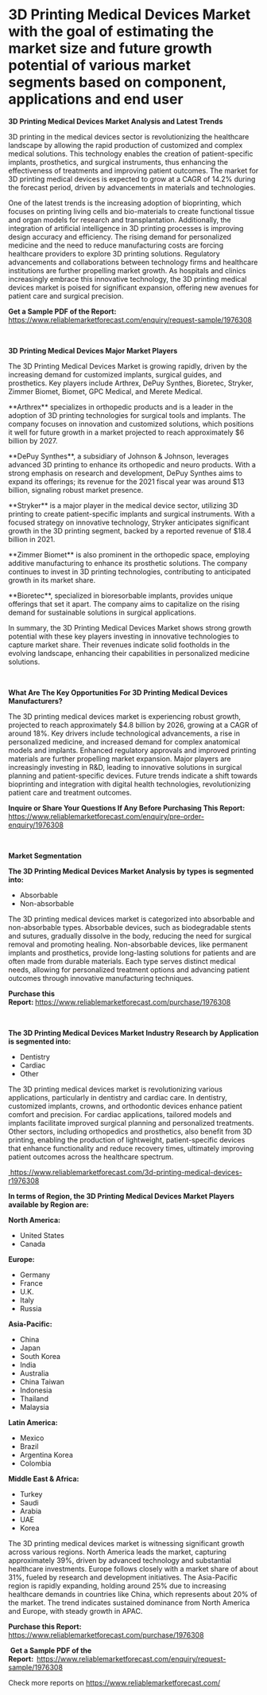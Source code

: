 <p><h1>3D Printing Medical Devices Market with the goal of estimating the market size and future growth potential of various market segments based on component, applications and end user</h1></p><p><strong>3D Printing Medical Devices Market Analysis and Latest Trends</strong></p>
<p><p>3D printing in the medical devices sector is revolutionizing the healthcare landscape by allowing the rapid production of customized and complex medical solutions. This technology enables the creation of patient-specific implants, prosthetics, and surgical instruments, thus enhancing the effectiveness of treatments and improving patient outcomes. The market for 3D printing medical devices is expected to grow at a CAGR of 14.2% during the forecast period, driven by advancements in materials and technologies.</p><p>One of the latest trends is the increasing adoption of bioprinting, which focuses on printing living cells and bio-materials to create functional tissue and organ models for research and transplantation. Additionally, the integration of artificial intelligence in 3D printing processes is improving design accuracy and efficiency. The rising demand for personalized medicine and the need to reduce manufacturing costs are forcing healthcare providers to explore 3D printing solutions. Regulatory advancements and collaborations between technology firms and healthcare institutions are further propelling market growth. As hospitals and clinics increasingly embrace this innovative technology, the 3D printing medical devices market is poised for significant expansion, offering new avenues for patient care and surgical precision.</p></p>
<p><strong>Get a Sample PDF of the Report:&nbsp;</strong> <a href="https://www.reliablemarketforecast.com/enquiry/request-sample/1976308?utm_campaign=2926&utm_medium=2&utm_source=Github&utm_content=ia&utm_term=04032025&utm_id=3d-printing-medical-devices">https://www.reliablemarketforecast.com/enquiry/request-sample/1976308</a></p>
<p>&nbsp;</p>
<p><strong>3D Printing Medical Devices Major Market Players</strong></p>
<p><p>The 3D Printing Medical Devices Market is growing rapidly, driven by the increasing demand for customized implants, surgical guides, and prosthetics. Key players include Arthrex, DePuy Synthes, Bioretec, Stryker, Zimmer Biomet, Biomet, GPC Medical, and Merete Medical. </p><p>**Arthrex** specializes in orthopedic products and is a leader in the adoption of 3D printing technologies for surgical tools and implants. The company focuses on innovation and customized solutions, which positions it well for future growth in a market projected to reach approximately $6 billion by 2027.</p><p>**DePuy Synthes**, a subsidiary of Johnson & Johnson, leverages advanced 3D printing to enhance its orthopedic and neuro products. With a strong emphasis on research and development, DePuy Synthes aims to expand its offerings; its revenue for the 2021 fiscal year was around $13 billion, signaling robust market presence.</p><p>**Stryker** is a major player in the medical device sector, utilizing 3D printing to create patient-specific implants and surgical instruments. With a focused strategy on innovative technology, Stryker anticipates significant growth in the 3D printing segment, backed by a reported revenue of $18.4 billion in 2021.</p><p>**Zimmer Biomet** is also prominent in the orthopedic space, employing additive manufacturing to enhance its prosthetic solutions. The company continues to invest in 3D printing technologies, contributing to anticipated growth in its market share.</p><p>**Bioretec**, specialized in bioresorbable implants, provides unique offerings that set it apart. The company aims to capitalize on the rising demand for sustainable solutions in surgical applications.</p><p>In summary, the 3D Printing Medical Devices Market shows strong growth potential with these key players investing in innovative technologies to capture market share. Their revenues indicate solid footholds in the evolving landscape, enhancing their capabilities in personalized medicine solutions.</p></p>
<p>&nbsp;</p>
<p><strong>What Are The Key Opportunities For 3D Printing Medical Devices Manufacturers?</strong></p>
<p><p>The 3D printing medical devices market is experiencing robust growth, projected to reach approximately $4.8 billion by 2026, growing at a CAGR of around 18%. Key drivers include technological advancements, a rise in personalized medicine, and increased demand for complex anatomical models and implants. Enhanced regulatory approvals and improved printing materials are further propelling market expansion. Major players are increasingly investing in R&D, leading to innovative solutions in surgical planning and patient-specific devices. Future trends indicate a shift towards bioprinting and integration with digital health technologies, revolutionizing patient care and treatment outcomes.</p></p>
<p><strong>Inquire or Share Your Questions If Any Before Purchasing This Report:</strong> <a href="https://www.reliablemarketforecast.com/enquiry/pre-order-enquiry/1976308?utm_campaign=2926&utm_medium=2&utm_source=Github&utm_content=ia&utm_term=04032025&utm_id=3d-printing-medical-devices">https://www.reliablemarketforecast.com/enquiry/pre-order-enquiry/1976308</a></p>
<p>&nbsp;</p>
<p><strong>Market Segmentation</strong></p>
<p><strong>The 3D Printing Medical Devices Market Analysis by types is segmented into:</strong></p>
<p><ul><li>Absorbable</li><li>Non-absorbable</li></ul></p>
<p><p>The 3D printing medical devices market is categorized into absorbable and non-absorbable types. Absorbable devices, such as biodegradable stents and sutures, gradually dissolve in the body, reducing the need for surgical removal and promoting healing. Non-absorbable devices, like permanent implants and prosthetics, provide long-lasting solutions for patients and are often made from durable materials. Each type serves distinct medical needs, allowing for personalized treatment options and advancing patient outcomes through innovative manufacturing techniques.</p></p>
<p><strong>Purchase this Report:&nbsp;</strong><a href="https://www.reliablemarketforecast.com/purchase/1976308?utm_campaign=2926&utm_medium=2&utm_source=Github&utm_content=ia&utm_term=04032025&utm_id=3d-printing-medical-devices">https://www.reliablemarketforecast.com/purchase/1976308</a></p>
<p>&nbsp;</p>
<p><strong>The 3D Printing Medical Devices Market Industry Research by Application is segmented into:</strong></p>
<p><ul><li>Dentistry</li><li>Cardiac</li><li>Other</li></ul></p>
<p><p>The 3D printing medical devices market is revolutionizing various applications, particularly in dentistry and cardiac care. In dentistry, customized implants, crowns, and orthodontic devices enhance patient comfort and precision. For cardiac applications, tailored models and implants facilitate improved surgical planning and personalized treatments. Other sectors, including orthopedics and prosthetics, also benefit from 3D printing, enabling the production of lightweight, patient-specific devices that enhance functionality and reduce recovery times, ultimately improving patient outcomes across the healthcare spectrum.</p></p>
<p><a href="https://www.reliablemarketforecast.com/3d-printing-medical-devices-r1976308?utm_campaign=2926&utm_medium=2&utm_source=Github&utm_content=ia&utm_term=04032025&utm_id=3d-printing-medical-devices">&nbsp;https://www.reliablemarketforecast.com/3d-printing-medical-devices-r1976308</a></p>
<p><strong>In terms of Region, the 3D Printing Medical Devices Market Players available by Region are:</strong></p>
<p>
    <p> <strong> North America: </strong>
        <ul>
            <li>United States</li>
            <li>Canada</li>
        </ul>
        </p> 
    <p> <strong> Europe: </strong>
        <ul>
            <li>Germany</li>
            <li>France</li>
            <li>U.K.</li>
            <li>Italy</li>
            <li>Russia</li>
        </ul>
        </p> 
    <p> <strong> Asia-Pacific: </strong>
        <ul>
            <li>China</li>
            <li>Japan</li>
            <li>South Korea</li>
            <li>India</li>
            <li>Australia</li>
            <li>China Taiwan</li>
            <li>Indonesia</li>
            <li>Thailand</li>
            <li>Malaysia</li>
        </ul>
        </p> 
    <p> <strong> Latin America: </strong>
        <ul>
            <li>Mexico</li>
            <li>Brazil</li>
            <li>Argentina Korea</li>
            <li>Colombia</li>
        </ul>
        </p> 
    <p> <strong> Middle East & Africa: </strong>
        <ul>
            <li>Turkey</li>
            <li>Saudi</li>
            <li>Arabia</li>
            <li>UAE</li>
            <li>Korea</li>
        </ul>
    </p>
    </p>
<p><p>The 3D printing medical devices market is witnessing significant growth across various regions. North America leads the market, capturing approximately 39%, driven by advanced technology and substantial healthcare investments. Europe follows closely with a market share of about 31%, fueled by research and development initiatives. The Asia-Pacific region is rapidly expanding, holding around 25% due to increasing healthcare demands in countries like China, which represents about 20% of the market. The trend indicates sustained dominance from North America and Europe, with steady growth in APAC.</p></p>
<p><strong>Purchase this Report: </strong><a href="https://www.reliablemarketforecast.com/purchase/1976308?utm_campaign=2926&utm_medium=2&utm_source=Github&utm_content=ia&utm_term=04032025&utm_id=3d-printing-medical-devices">https://www.reliablemarketforecast.com/purchase/1976308</a></p>
<p>&nbsp;<strong>Get a Sample PDF of the Report:&nbsp;&nbsp;</strong><a href="https://www.reliablemarketforecast.com/enquiry/request-sample/1976308?utm_campaign=2926&utm_medium=2&utm_source=Github&utm_content=ia&utm_term=04032025&utm_id=3d-printing-medical-devices">https://www.reliablemarketforecast.com/enquiry/request-sample/1976308</a></p>
<p><strong></strong></p>
<p>Check more reports on <a href="https://www.reliablemarketforecast.com/?utm_campaign=2926&utm_medium=2&utm_source=Github&utm_content=ia&utm_term=04032025&utm_id=3d-printing-medical-devices">https://www.reliablemarketforecast.com/</a></p>